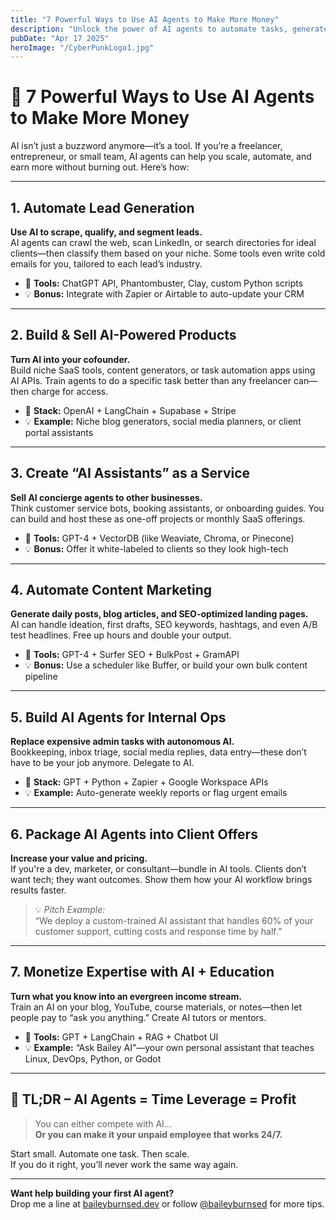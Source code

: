 ```yaml
---
title: "7 Powerful Ways to Use AI Agents to Make More Money"
description: "Unlock the power of AI agents to automate tasks, generate leads, and scale your income. This guide breaks down 7 actionable strategies for freelancers, developers, and entrepreneurs to earn more with less effort using modern AI tools."
pubDate: "Apr 17 2025"
heroImage: "/CyberPunkLogo1.jpg"
---
```


# 💸 7 Powerful Ways to Use AI Agents to Make More Money

AI isn’t just a buzzword anymore—it’s a tool. If you’re a freelancer, entrepreneur, or small team, AI agents can help you scale, automate, and earn more without burning out. Here’s how:

---

## 1. **Automate Lead Generation**

**Use AI to scrape, qualify, and segment leads.**  
AI agents can crawl the web, scan LinkedIn, or search directories for ideal clients—then classify them based on your niche. Some tools even write cold emails for you, tailored to each lead’s industry.

- 🔧 **Tools:** ChatGPT API, Phantombuster, Clay, custom Python scripts
- 💡 **Bonus:** Integrate with Zapier or Airtable to auto-update your CRM

---

## 2. **Build & Sell AI-Powered Products**

**Turn AI into your cofounder.**  
Build niche SaaS tools, content generators, or task automation apps using AI APIs. Train agents to do a specific task better than any freelancer can—then charge for access.

- 🔧 **Stack:** OpenAI + LangChain + Supabase + Stripe
- 💡 **Example:** Niche blog generators, social media planners, or client portal assistants

---

## 3. **Create “AI Assistants” as a Service**

**Sell AI concierge agents to other businesses.**  
Think customer service bots, booking assistants, or onboarding guides. You can build and host these as one-off projects or monthly SaaS offerings.

- 🔧 **Tools:** GPT-4 + VectorDB (like Weaviate, Chroma, or Pinecone)
- 💡 **Bonus:** Offer it white-labeled to clients so they look high-tech

---

## 4. **Automate Content Marketing**

**Generate daily posts, blog articles, and SEO-optimized landing pages.**  
AI can handle ideation, first drafts, SEO keywords, hashtags, and even A/B test headlines. Free up hours and double your output.

- 🔧 **Tools:** GPT-4 + Surfer SEO + BulkPost + GramAPI
- 💡 **Bonus:** Use a scheduler like Buffer, or build your own bulk content pipeline

---

## 5. **Build AI Agents for Internal Ops**

**Replace expensive admin tasks with autonomous AI.**  
Bookkeeping, inbox triage, social media replies, data entry—these don’t have to be your job anymore. Delegate to AI.

- 🔧 **Stack:** GPT + Python + Zapier + Google Workspace APIs
- 💡 **Example:** Auto-generate weekly reports or flag urgent emails

---

## 6. **Package AI Agents into Client Offers**

**Increase your value and pricing.**  
If you're a dev, marketer, or consultant—bundle in AI tools. Clients don’t want tech; they want outcomes. Show them how your AI workflow brings results faster.

> 💡 _Pitch Example:_  
> “We deploy a custom-trained AI assistant that handles 60% of your customer support, cutting costs and response time by half.”

---

## 7. **Monetize Expertise with AI + Education**

**Turn what you know into an evergreen income stream.**  
Train an AI on your blog, YouTube, course materials, or notes—then let people pay to “ask you anything.” Create AI tutors or mentors.

- 🔧 **Tools:** GPT + LangChain + RAG + Chatbot UI
- 💡 **Example:** “Ask Bailey AI”—your own personal assistant that teaches Linux, DevOps, Python, or Godot

---

## 💼 TL;DR – AI Agents = Time Leverage = Profit

> You can either compete with AI…  
> **Or you can make it your unpaid employee that works 24/7.**

Start small. Automate one task. Then scale.  
If you do it right, you’ll never work the same way again.

---

**Want help building your first AI agent?**  
Drop me a line at [baileyburnsed.dev](https://baileyburnsed.dev) or follow [@baileyburnsed](https://twitter.com/baileyburnsed) for more tips.
